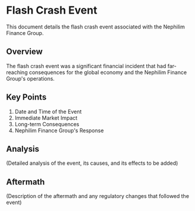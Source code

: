 # Flash Crash Event

This document details the flash crash event associated with the Nephilim Finance Group.

## Overview

The flash crash event was a significant financial incident that had far-reaching consequences for the global economy and the Nephilim Finance Group's operations.

## Key Points

1. Date and Time of the Event
2. Immediate Market Impact
3. Long-term Consequences
4. Nephilim Finance Group's Response

## Analysis

(Detailed analysis of the event, its causes, and its effects to be added)

## Aftermath

(Description of the aftermath and any regulatory changes that followed the event)